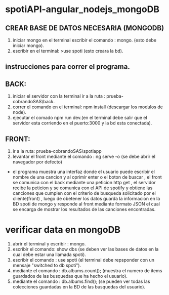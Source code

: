 # spotiAPI-angular_nodejs_mongoDB

## CREAR BASE DE DATOS NECESARIA (MONGODB)
1. iniciar mongo en el terminal escribir el comando : mongo. (esto debe iniciar mongo).
2. escribir en el terminal: >use spoti (esto creara la bd).


## instrucciones para correr el programa.

## BACK:
1. iniciar el servidor con la terminal ir a la ruta : prueba-cobrandoSAS\back.
1. correr el comando en el terminal: npm install (descargar los modulos de node).
3. ejecutar el comado npm run dev.(en el terminal debe salir que el servidor esta corriendo en el puerto:3000 y la bd esta conectada).

## FRONT:
1. ir a la ruta: prueba-cobrandoSAS\spotiapp
2. levantar el front mediante el comando : ng serve -o (se debe abrir el navegador por defecto)

* el programa muestra una interfaz donde el usuario puede escribir el nombre de una cancion y al oprimir enter o el boton de buscar , el front se comunica con el back mediante una peticion http get , el servidor recibe la peticion y se comunica con el API de spotify y obtiene las canciones que cumplen con el criterio de busqueda solicitado por el cliente(front) , luego de obetener los datos guarda la informacion en la BD spoti de mongo y responde al front mediante formato JSON el cual se encarga de mostrar los resultados de las canciones encontradas.

# verificar data en mongoDB
1. abrir el terminal y escribir : mongo. 
2. escribir el comando: show dbs (se deben ver las bases de datos en la cual debe estar una llamada spoti).
3. escribir el comando : use spoti (el terminal debe repsponder con un mensaje "switched to db spoti").
4. mediante el comando : db.albums.count(); (muestra el numero de items guardados de las busquedas que ha hecho el usuario).
5. mediante el comando : db.albums.find(); (se pueden ver todas las colecciones guardadas en la BD de las busquedas del usuario).
